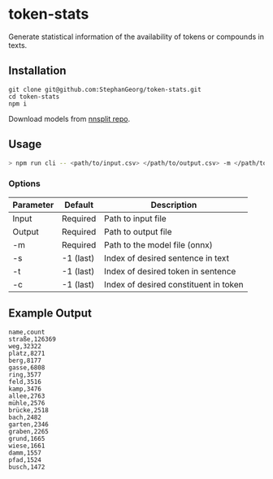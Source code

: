 # token-stats

Generate statistical information of the availability of tokens or compounds in texts.

## Installation

```
git clone git@github.com:StephanGeorg/token-stats.git
cd token-stats
npm i
```
Download models from [nnsplit repo](https://github.com/bminixhofer/nnsplit/tree/main/models).

## Usage

```bash
> npm run cli -- <path/to/input.csv> </path/to/output.csv> -m </path/to/model.onnx> [-s] [-t] [-c]
```

### Options

Parameter    | Default      | Description
------------ | ------------ | -------------
Input        | Required     | Path to input file
Output       | Required     | Path to output file
-m           | Required     | Path to the model file (onnx) 
-s           | -1 (last)    | Index of desired sentence in text
-t           | -1 (last)    | Index of desired token in sentence
-c           | -1 (last)    | Index of desired constituent in token

## Example Output

```csv
name,count
straße,126369
weg,32322
platz,8271
berg,8177
gasse,6808
ring,3577
feld,3516
kamp,3476
allee,2763
mühle,2576
brücke,2518
bach,2482
garten,2346
graben,2265
grund,1665
wiese,1661
damm,1557
pfad,1524
busch,1472
```